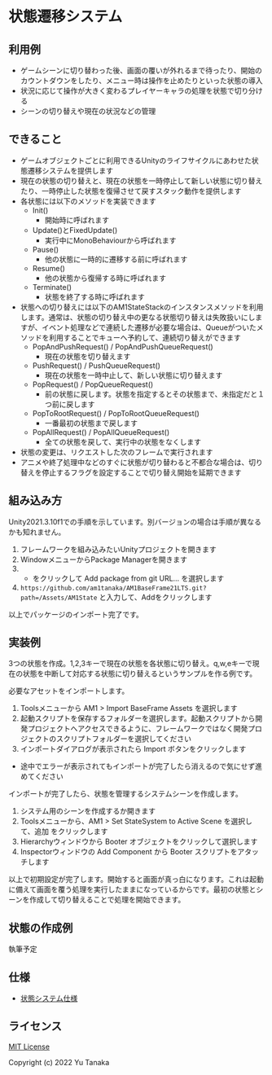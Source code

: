 # 状態遷移システム

## 利用例
- ゲームシーンに切り替わった後、画面の覆いが外れるまで待ったり、開始のカウントダウンをしたり、メニュー時は操作を止めたりといった状態の導入
- 状況に応じて操作が大きく変わるプレイヤーキャラの処理を状態で切り分ける
- シーンの切り替えや現在の状況などの管理

## できること
- ゲームオブジェクトごとに利用できるUnityのライフサイクルにあわせた状態遷移システムを提供します
- 現在の状態の切り替えと、現在の状態を一時停止して新しい状態に切り替えたり、一時停止した状態を復帰させて戻すスタック動作を提供します
- 各状態には以下のメソッドを実装できます
  - Init()
    - 開始時に呼ばれます
  - Update()とFixedUpdate()
    - 実行中にMonoBehaviourから呼ばれます
  - Pause()
    - 他の状態に一時的に遷移する前に呼ばれます
  - Resume()
    - 他の状態から復帰する時に呼ばれます
  - Terminate()
    - 状態を終了する時に呼ばれます
- 状態への切り替えには以下のAM1StateStackのインスタンスメソッドを利用します。通常は、状態の切り替え中の更なる状態切り替えは失敗扱いにしますが、イベント処理などで連続した遷移が必要な場合は、Queueがついたメソッドを利用することでキューへ予約して、連続切り替えができます
  - PopAndPushRequest() / PopAndPushQueueRequest()
    - 現在の状態を切り替えます
  - PushRequest() / PushQueueRequest()
    - 現在の状態を一時中止して、新しい状態に切り替えます
  - PopRequest() / PopQueueRequest()
    - 前の状態に戻します。状態を指定するとその状態まで、未指定だと１つ前に戻します
  - PopToRootRequest() / PopToRootQueueRequest()
    - 一番最初の状態まで戻します
  - PopAllRequest() / PopAllQueueRequest()
    - 全ての状態を戻して、実行中の状態をなくします
- 状態の変更は、リクエストした次のフレームで実行されます
- アニメや終了処理中などのすぐに状態が切り替わると不都合な場合は、切り替えを停止するフラグを設定することで切り替え開始を延期できます


## 組み込み方
Unity2021.3.10f1での手順を示しています。別バージョンの場合は手順が異なるかも知れません。

1. フレームワークを組み込みたいUnityプロジェクトを開きます
1. WindowメニューからPackage Managerを開きます
1. + をクリックして Add package from git URL... を選択します
1. `https://github.com/am1tanaka/AM1BaseFrame21LTS.git?path=/Assets/AM1State` と入力して、Addをクリックします

以上でパッケージのインポート完了です。

## 実装例
3つの状態を作成。1,2,3キーで現在の状態を各状態に切り替え。q,w,eキーで現在の状態を中断して対応する状態に切り替えるというサンプルを作る例です。




必要なアセットをインポートします。

1. Toolsメニューから AM1 > Import BaseFrame Assets を選択します
1. 起動スクリプトを保存するフォルダーを選択します。起動スクリプトから開発プロジェクトへアクセスできるように、フレームワークではなく開発プロジェクトのスクリプトフォルダーを選択してください
1. インポートダイアログが表示されたら Import ボタンをクリックします
  - 途中でエラーが表示されてもインポートが完了したら消えるので気にせず進めてください

インポートが完了したら、状態を管理するシステムシーンを作成します。

1. システム用のシーンを作成するか開きます
1. Toolsメニューから、AM1 > Set StateSystem to Active Scene を選択して、追加 をクリックします
1. Hierarchyウィンドウから Booter オブジェクトをクリックして選択します
1. Inspectorウィンドウの Add Component から Booter スクリプトをアタッチします

以上で初期設定が完了します。開始すると画面が真っ白になります。これは起動に備えて画面を覆う処理を実行したままになっているからです。最初の状態とシーンを作成して切り替えることで処理を開始できます。

## 状態の作成例
執筆予定

## 仕様
- [状態システム仕様](./Documents/spec.md)

## ライセンス
[MIT License](./LISENCE.md)

Copyright (c) 2022 Yu Tanaka
